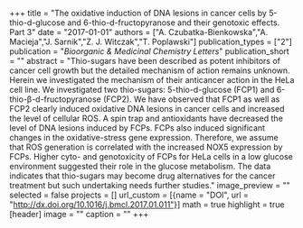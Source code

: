 +++
title = "The oxidative induction of DNA lesions in cancer cells by 5-thio-d-glucose and 6-thio-d-fructopyranose and their genotoxic effects. Part 3"
date = "2017-01-01"
authors = ["A. Czubatka-Bienkowska","A. Macieja","J. Sarnik","Z. J. Witczak","T. Poplawski"]
publication_types = ["2"]
publication = "_Bioorganic & Medicinal Chemistry Letters_"
publication_short = ""
abstract = "Thio-sugars have been described as potent inhibitors of cancer cell growth but the detailed mechanism of action remains unknown. Herein we investigated the mechanism of their anticancer action in the HeLa cell line. We investigated two thio-sugars: 5-thio-d-glucose (FCP1) and 6-thio-β-d-fructopyranose (FCP2). We have observed that FCP1 as well as FCP2 clearly induced oxidative DNA lesions in cancer cells and increased the level of cellular ROS. A spin trap and antioxidants have decreased the level of DNA lesions induced by FCPs. FCPs also induced significant changes in the oxidative-stress gene expression. Therefore, we assume that ROS generation is correlated with the increased NOX5 expression by FCPs. Higher cyto- and genotoxicity of FCPs for HeLa cells in a low glucose environment suggested their role in the glucose metabolism. The data indicates that thio-sugars may become drug alternatives for the cancer treatment but such undertaking needs further studies."
image_preview = ""
selected = false
projects = []
url_custom = [{name = "DOI", url = "http://dx.doi.org/10.1016/j.bmcl.2017.01.011"}]
math = true
highlight = true
[header]
image = ""
caption = ""
+++

